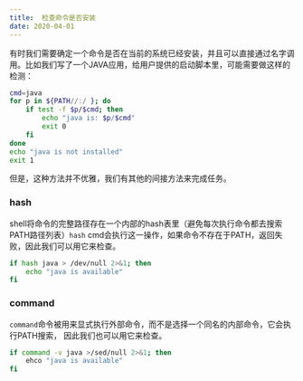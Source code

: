 ```yaml
---
title:  检查命令是否安装
date: 2020-04-01
---
```


有时我们需要确定一个命令是否在当前的系统已经安装，并且可以直接通过名字调用。比如我们写了一个JAVA应用，给用户提供的启动脚本里，可能需要做这样的检测：
```sh
cmd=java
for p in ${PATH//:/ }; do
	if test -f $p/$cmd; then
		echo "java is: $p/$cmd"
		exit 0
	fi
done
echo "java is not installed"
exit 1
```
但是，这种方法并不优雅，我们有其他的间接方法来完成任务。

### hash
shell将命令的完整路径存在一个内部的hash表里（避免每次执行命令都去搜索PATH路径列表）`hash` cmd会执行这一操作，如果命令不存在于PATH，返回失败，因此我们可以用它来检查。
```sh
if hash java > /dev/null 2>&1; then
	echo "java is available"
fi
```

### command
`command`命令被用来显式执行外部命令，而不是选择一个同名的内部命令，它会执行PATH搜索，
因此我们也可以用它来检查。
```sh
if command -v java >/sed/null 2>&1; then
	ehco "java is available"
fi
```